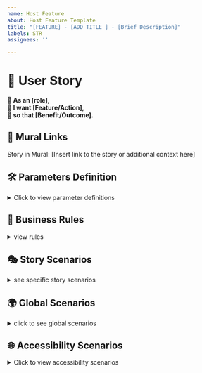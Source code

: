 ```yaml
---
name: Host Feature
about: Host Feature Template
title: "[FEATURE] - [ADD TITLE ] - [Brief Description]"
labels: STR
assignees: ''

---
```


<!-- 👇 [PO/BA] - Define the role, feature/action, and benefit/outcome clearly to outline the purpose of this issue. -->

# 📖 User Story
🔹 **As an [role],**  
🔹 **I want [Feature/Action],**  
🔹 **so that [Benefit/Outcome].**


<!-- 👇 [PO/BA] - Link to relevant Mural boards for visual context. -->

## 🔗 Mural Links
Story in Mural: [Insert link to the story or additional context here]


<!-- 👇[PO/BA] - Complete these parameters to clarify the scope and specific needs of the story. -->

## 🛠️ Parameters Definition
<details>
<summary>Click to view parameter definitions </summary>

- **[Role]**: User role or persona targeted by this issue.
- **[Feature/Action]**: Action or feature being requested.
- **[Benefit/Outcome]**: Expected benefit or outcome from implementing the feature/action.
- **[Authentication Method]**: Method used for user authentication.
- **[Form Name]**: Specific form or section referenced.
- **[Specific Action]**: Particular action taken by the user.
- **[Expected Result]**: Desired outcome after action is taken.
- **[Invalid Data]**: Examples of invalid data that might be entered.
- **[X] seconds**: Exact time frame within which an action should complete or a page should load.
- **[Specific Page]**: Specific page or section of the application.
- **[Link Name]**: Text or identifier of a link or button.

</details>


<!-- 👇 - Enumerate the business rules or logic that directly influence this issue. -->

## 📏 Business Rules
<details>
<summary>view rules </summary>

- [ ] Add Business Rule here
- [ ] Add Business Rule here
- [ ] Add Business Rule here

</details>


<!-- 👇 [PO/BA] - Outline detailed scenarios related to this story for QA to focus on. -->

## 🎭 Story Scenarios
<details>
<summary>see specific story scenarios </summary>


### Scenario 1: Authenticated and Logged in to STR
- **Given** the user has been authenticated via SBC Connect
- **When** [Specific Action]
- **Then** [Expected Result]

</details>


<!-- 👇 [PO/BA] - Review these scenarios with QA to ensure they match testing requirements. Do not alter until discussed. -->

## 🌍 Global Scenarios
<details>
<summary>click to see global scenarios</summary>


### Saving, Cancelling, and Reverting
#### Scenario 1: Cancellation and Reverting Changes
- **Given** I have made changes to [Form Name] but decide not to save these changes
- **When** I click a "cancel" button or navigate away from [Form Name]
- **Then** any unsaved changes should be discarded, and [Form Name] should revert to its previous state.

#### Scenario 2: Validation and Error Handling
- **Given** I am updating [Form Name] from the newly opened section below the progress bar
- **When** I enter invalid data (such as [Invalid Data]) and attempt to save
- **Then** I should receive immediate feedback indicating the error, and the information should not be saved until corrected.

#### Scenario 3: Confirmation of Successful Update
- **Given** I have entered new or updated information in [Form Name]
- **When** I click the save button and the data is valid
- **Then** I should receive a confirmation message indicating [Form Name] has been successfully updated.

### Internet Connection

#### Scenario 1: Standard Internet Connection
- **Given** I am accessing the website from a standard internet connection
- **When** I navigate to any page on the site
- **Then** the page should load completely within 2 seconds, ensuring a fast and efficient user experience.

#### Scenario 2: Optimizing Dashboard for Hosts with Low Internet Connectivity
- **Given** a user accesses [Form Name] with a low-speed internet connection
- **When** the user attempts to load and interact with the dashboard page
- **Then** [Form Name] should prioritize critical content and functionality, loading essential elements first to ensure usability.

### Security and Privacy

#### Scenario 1: Security and Privacy Settings
- **Given** I am editing [Form Name]
- **When** I access the form
- **Then** I should have the option to update my privacy settings related to who can view [Form Name].

#### Scenario 2: Secure My Information
- **Given** I am a user entering personal or login information into [Form Name]
- **When** I submit this information through any form or login page
- **Then** the platform should encrypt this data during transmission and storage, safeguarding it against unauthorized access.

### Mobile Responsiveness

#### Scenario 1: Mobile Responsiveness
- **Given** I am accessing [Form Name] on a mobile device
- **When** I click on the "[Link Name]" link
- **Then** [Form Name] should display correctly and be easily editable on my device, ensuring a responsive design.

</details>



<!--  👇[PO/BA] - Verify these scenarios to ensure the feature/story is accessible to all users. -->

## 🌐  Accessibility Scenarios
<details>
<summary>Click to view accessibility scenarios </summary>


### Scenario: Navigating the Page Using Keyboard Only
- **Given** I am a non-mouse user accessing [Specific Page]
- **When** I use keyboard navigation (Tab, Shift + Tab, Enter, Arrow keys)
- **Then** I should be able to fully interact with [Specific Page], including buttons, dropdowns, and modals.

### Additional Accessibility Scenarios
- **Using the "Skip to Main Content" link**
- **Interacting with form fields using the keyboard**
- **Navigating dropdown menus using arrow keys**
- **Closing modals using the Escape key**
- **Navigating paginated content using keyboard shortcuts**

### Scenario: Ensuring Usability with Color-Blind Friendly Design
- **Given** I am a user with color vision deficiency
- **When** I view charts, graphs, status indicators, and use interactive elements like buttons or links
- **Then** these elements should use patterns, shapes, and additional indicators beyond color to ensure usability and accessibility.

</details>
